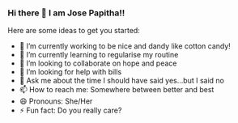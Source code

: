 ### Hi there 👋 I am Jose Papitha!!

<!--
**JosePapitha/JosePapitha** is a ✨ _special_ ✨ repository because its `README.md` (this file) appears on your GitHub profile.
-->
Here are some ideas to get you started:

- 🔭 I’m currently working to be nice and dandy like cotton candy!
- 🌱 I’m currently learning to regularise my routine
- 👯 I’m looking to collaborate on hope and peace
- 🤔 I’m looking for help with bills
- 💬 Ask me about the time I should have said yes...but I said no
- 📫 How to reach me: Somewhere between better and best
- 😄 Pronouns: She/Her
- ⚡ Fun fact: Do you really care?

